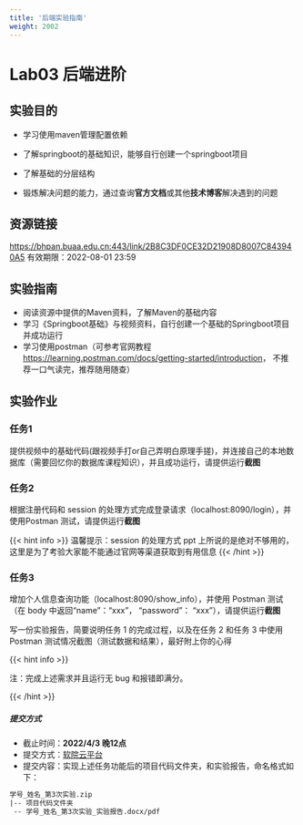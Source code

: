 ```yaml
---
title: '后端实验指南'
weight: 2002
---
```


# Lab03 后端进阶

## 实验目的

- 学习使用maven管理配置依赖

- 了解springboot的基础知识，能够自行创建一个springboot项目

- 了解基础的分层结构

- 锻炼解决问题的能力，通过查询**官方文档**或其他**技术博客**解决遇到的问题

## 资源链接

<a href="https://bhpan.buaa.edu.cn:443/link/2B8C3DF0CE32D21908D8007C843940A5" target="_blank">https://bhpan.buaa.edu.cn:443/link/2B8C3DF0CE32D21908D8007C843940A5</a>
有效期限：2022-08-01 23:59

## 实验指南

- 阅读资源中提供的Maven资料，了解Maven的基础内容
- 学习《Springboot基础》与视频资料，自行创建一个基础的Springboot项目并成功运行
- 学习使用postman（可参考官网教程<a href="https://learning.postman.com/docs/getting-started/introduction" target="_blank">https://learning.postman.com/docs/getting-started/introduction</a>， 不推荐一口气读完，推荐随用随查）

## 实验作业

### 任务1

提供视频中的基础代码(跟视频手打or自己弄明白原理手搓)，并连接自己的本地数据库（需要回忆你的数据库课程知识），并且成功运行，请提供运行**截图**

### 任务2

根据注册代码和 session 的处理方式完成登录请求（localhost:8090/login），并使用Postman 测试，请提供运行**截图**

{{< hint info >}}
温馨提示：session 的处理方式 ppt 上所说的是绝对不够用的，这里是为了考验大家能不能通过官网等渠道获取到有用信息
{{< /hint >}}

### 任务3

增加个人信息查询功能（localhost:8090/show_info），并使用 Postman 测试（在 body 中返回“name”：“xxx”， “password”： “xxx”），请提供运行**截图**

写一份实验报告，简要说明任务 1 的完成过程，以及在任务 2 和任务 3 中使用 Postman 测试情况截图（测试数据和结果），最好附上你的心得

{{< hint info >}}

注：完成上述需求并且运行无 bug 和报错即满分。

{{< /hint >}}

##### 提交方式

- 截止时间：**2022/4/3 晚12点**
- 提交方式：<a href="https://scs.buaa.edu.cn/" target="_blank">软院云平台</a>
- 提交内容：实现上述任务功能后的项目代码文件夹，和实验报告，命名格式如下：


```txt
学号_姓名_第3次实验.zip
|-- 项目代码文件夹
 -- 学号_姓名_第3次实验_实验报告.docx/pdf
```

